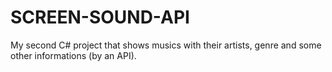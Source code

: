 # SCREEN-SOUND-API
My second C# project that shows musics with their artists, genre and some other informations (by an API).
